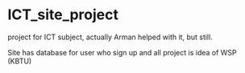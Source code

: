 # ICT_site_project
project for ICT subject, actually Arman helped with it, but still.

Site has database for user who sign up and all project is idea of WSP (KBTU)
